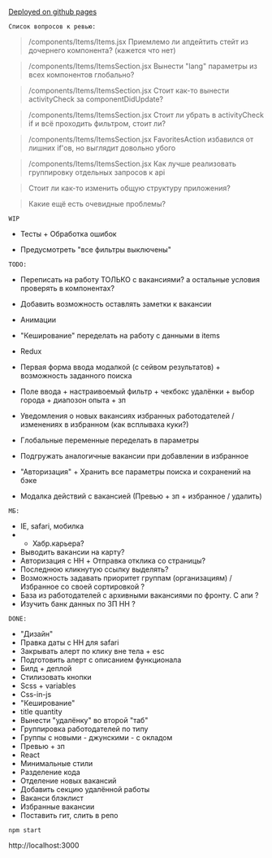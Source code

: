 [Deployed on github pages](https://md-front.github.io/_test_react/ "Необязательная подсказка")

`Список вопросов к ревью:`

> /components/Items/Items.jsx
 Приемлемо ли апдейтить стейт из дочернего компонента? (кажется что нет)

> /components/Items/ItemsSection.jsx
 Вынести "lang" параметры из всех компонентов глобально?

> /components/Items/ItemsSection.jsx
 Стоит как-то вынести activityCheck за componentDidUpdate?

> /components/Items/ItemsSection.jsx
 Стоит ли убрать в activityCheck if и всё проходить фильтром, стоит ли?

> /components/Items/ItemsSection.jsx
 FavoritesAction избавился от лишних if'ов, но выглядит довольно убого

> /components/Items/ItemsSection.jsx
 Как лучше реализовать группировку отдельных запросов к api

> Стоит ли как-то изменить общую структуру приложения?

> Какие ещё есть очевидные проблемы?

`WIP`

* Тесты + Обработка ошибок

* Предусмотреть "все фильтры выключены"
 
`TODO:`

* Переписать на работу ТОЛЬКО с вакансиями? а остальные условия проверять в компонентах?

* Добавить возможность оставлять заметки к вакансии
* Анимации
* "Кеширование" переделать на работу с данными в items
* Redux
* Первая форма ввода модалкой (с сейвом результатов) + возможность заданного поиска
* Поле ввода + настраивоемый фильтр + чекбокс удалёнки + выбор города + диапозон опыта + зп
* Уведомления о новых вакансиях избранных работодателей / изменениях в избранном (как всплываха куки?)
* Глобальные переменные переделать в параметры
* Подгружать аналогичные вакансии при добавлении в избранное
* "Авторизация" + Хранить все параметры поиска и сохранений на бэке
* Модалка действий с вакансией (Превью + зп + избранное / удалить)

`МБ:`

* IE, safari, мобилка
* + Хабр.карьера?
* Выводить вакансии на карту?
* Авторизация с HH + Отправка отклика со страницы?
* Последнюю кликнутую ссылку выделять?
* Возможность задавать приоритет группам (организациям) / Избранное со своей сортировкой ?
* База из работодателей с архивными вакансиями по фронту. С апи ?
* Изучить банк данных по ЗП HH ?

`DONE:`

* "Дизайн"
* Правка даты с HH для safari
* Закрывать алерт по клику вне тела + esc
* Подготовить алерт с описанием функционала
* Билд + деплой
* Стилизовать кнопки
* Scss + variables
* Css-in-js
* "Кеширование"
* title quantity
* Вынести "удалёнку" во второй "таб"
* Группировка работодателей по типу
* Группы с новыми - джунскими - с окладом
* Превью + зп
* React
* Минимальные стили
* Разделение кода
* Отделение новых вакансий
* Добавить секцию удалённой работы
* Ваканси блэклист
* Избранные вакансии
* Поставить гит, слить в репо

`npm start`

http://localhost:3000